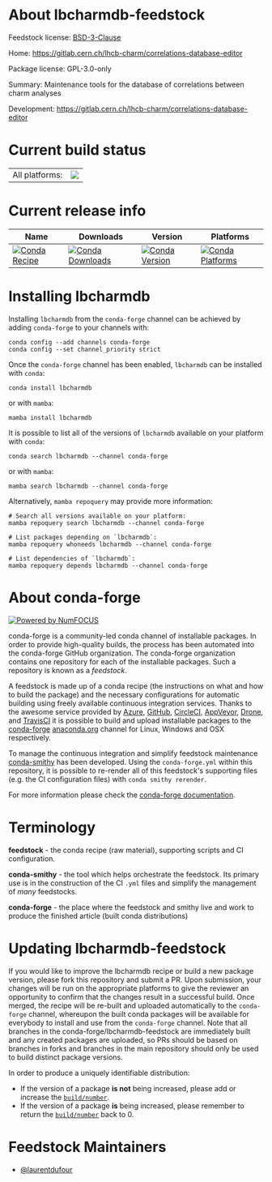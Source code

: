 About lbcharmdb-feedstock
=========================

Feedstock license: [BSD-3-Clause](https://github.com/conda-forge/lbcharmdb-feedstock/blob/main/LICENSE.txt)

Home: https://gitlab.cern.ch/lhcb-charm/correlations-database-editor

Package license: GPL-3.0-only

Summary: Maintenance tools for the database of correlations between charm analyses

Development: https://gitlab.cern.ch/lhcb-charm/correlations-database-editor

Current build status
====================


<table><tr><td>All platforms:</td>
    <td>
      <a href="https://dev.azure.com/conda-forge/feedstock-builds/_build/latest?definitionId=20859&branchName=main">
        <img src="https://dev.azure.com/conda-forge/feedstock-builds/_apis/build/status/lbcharmdb-feedstock?branchName=main">
      </a>
    </td>
  </tr>
</table>

Current release info
====================

| Name | Downloads | Version | Platforms |
| --- | --- | --- | --- |
| [![Conda Recipe](https://img.shields.io/badge/recipe-lbcharmdb-green.svg)](https://anaconda.org/conda-forge/lbcharmdb) | [![Conda Downloads](https://img.shields.io/conda/dn/conda-forge/lbcharmdb.svg)](https://anaconda.org/conda-forge/lbcharmdb) | [![Conda Version](https://img.shields.io/conda/vn/conda-forge/lbcharmdb.svg)](https://anaconda.org/conda-forge/lbcharmdb) | [![Conda Platforms](https://img.shields.io/conda/pn/conda-forge/lbcharmdb.svg)](https://anaconda.org/conda-forge/lbcharmdb) |

Installing lbcharmdb
====================

Installing `lbcharmdb` from the `conda-forge` channel can be achieved by adding `conda-forge` to your channels with:

```
conda config --add channels conda-forge
conda config --set channel_priority strict
```

Once the `conda-forge` channel has been enabled, `lbcharmdb` can be installed with `conda`:

```
conda install lbcharmdb
```

or with `mamba`:

```
mamba install lbcharmdb
```

It is possible to list all of the versions of `lbcharmdb` available on your platform with `conda`:

```
conda search lbcharmdb --channel conda-forge
```

or with `mamba`:

```
mamba search lbcharmdb --channel conda-forge
```

Alternatively, `mamba repoquery` may provide more information:

```
# Search all versions available on your platform:
mamba repoquery search lbcharmdb --channel conda-forge

# List packages depending on `lbcharmdb`:
mamba repoquery whoneeds lbcharmdb --channel conda-forge

# List dependencies of `lbcharmdb`:
mamba repoquery depends lbcharmdb --channel conda-forge
```


About conda-forge
=================

[![Powered by
NumFOCUS](https://img.shields.io/badge/powered%20by-NumFOCUS-orange.svg?style=flat&colorA=E1523D&colorB=007D8A)](https://numfocus.org)

conda-forge is a community-led conda channel of installable packages.
In order to provide high-quality builds, the process has been automated into the
conda-forge GitHub organization. The conda-forge organization contains one repository
for each of the installable packages. Such a repository is known as a *feedstock*.

A feedstock is made up of a conda recipe (the instructions on what and how to build
the package) and the necessary configurations for automatic building using freely
available continuous integration services. Thanks to the awesome service provided by
[Azure](https://azure.microsoft.com/en-us/services/devops/), [GitHub](https://github.com/),
[CircleCI](https://circleci.com/), [AppVeyor](https://www.appveyor.com/),
[Drone](https://cloud.drone.io/welcome), and [TravisCI](https://travis-ci.com/)
it is possible to build and upload installable packages to the
[conda-forge](https://anaconda.org/conda-forge) [anaconda.org](https://anaconda.org/)
channel for Linux, Windows and OSX respectively.

To manage the continuous integration and simplify feedstock maintenance
[conda-smithy](https://github.com/conda-forge/conda-smithy) has been developed.
Using the ``conda-forge.yml`` within this repository, it is possible to re-render all of
this feedstock's supporting files (e.g. the CI configuration files) with ``conda smithy rerender``.

For more information please check the [conda-forge documentation](https://conda-forge.org/docs/).

Terminology
===========

**feedstock** - the conda recipe (raw material), supporting scripts and CI configuration.

**conda-smithy** - the tool which helps orchestrate the feedstock.
                   Its primary use is in the construction of the CI ``.yml`` files
                   and simplify the management of *many* feedstocks.

**conda-forge** - the place where the feedstock and smithy live and work to
                  produce the finished article (built conda distributions)


Updating lbcharmdb-feedstock
============================

If you would like to improve the lbcharmdb recipe or build a new
package version, please fork this repository and submit a PR. Upon submission,
your changes will be run on the appropriate platforms to give the reviewer an
opportunity to confirm that the changes result in a successful build. Once
merged, the recipe will be re-built and uploaded automatically to the
`conda-forge` channel, whereupon the built conda packages will be available for
everybody to install and use from the `conda-forge` channel.
Note that all branches in the conda-forge/lbcharmdb-feedstock are
immediately built and any created packages are uploaded, so PRs should be based
on branches in forks and branches in the main repository should only be used to
build distinct package versions.

In order to produce a uniquely identifiable distribution:
 * If the version of a package **is not** being increased, please add or increase
   the [``build/number``](https://docs.conda.io/projects/conda-build/en/latest/resources/define-metadata.html#build-number-and-string).
 * If the version of a package **is** being increased, please remember to return
   the [``build/number``](https://docs.conda.io/projects/conda-build/en/latest/resources/define-metadata.html#build-number-and-string)
   back to 0.

Feedstock Maintainers
=====================

* [@laurentdufour](https://github.com/laurentdufour/)

